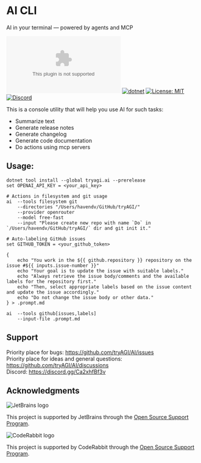 # AI CLI
AI in your terminal — powered by agents and MCP

[![Nuget package](https://img.shields.io/nuget/vpre/tryAGI.AI)](https://www.nuget.org/packages/tryAGI.AI/)
[![dotnet](https://github.com/tryAGI/AI/actions/workflows/dotnet.yml/badge.svg?branch=main)](https://github.com/tryAGI/AI/actions/workflows/dotnet.yml)
[![License: MIT](https://img.shields.io/github/license/tryAGI/AI)](https://github.com/tryAGI/AI/blob/main/LICENSE)
[![Discord](https://img.shields.io/discord/1115206893015662663?label=Discord&logo=discord&logoColor=white&color=d82679)](https://discord.gg/Ca2xhfBf3v)

This is a console utility that will help you use AI for such tasks:
- Summarize text
- Generate release notes
- Generate changelog
- Generate code documentation
- Do actions using mcp servers

## Usage:
```
dotnet tool install --global tryagi.ai --prerelease
set OPENAI_API_KEY = <your_api_key>

# Actions in filesystem and git usage
ai  --tools filesystem git
    --directories "/Users/havendv/GitHub/tryAGI/"
    --provider openrouter
    --model free-fast
    --input "Please create new repo with name `Do` in `/Users/havendv/GitHub/tryAGI/` dir and git init it."

# Auto-labeling GitHub issues
set GITHUB_TOKEN = <your_github_token>

{
    echo "You work in the ${{ github.repository }} repository on the issue #${{ inputs.issue-number }}"
    echo "Your goal is to update the issue with suitable labels."
    echo "Always retrieve the issue body/comments and the available labels for the repository first."
    echo "Then, select appropriate labels based on the issue content and update the issue accordingly."
    echo "Do not change the issue body or other data."
} > .prompt.md

ai  --tools github[issues,labels]
    --input-file .prompt.md
```

## Support

Priority place for bugs: https://github.com/tryAGI/AI/issues  
Priority place for ideas and general questions: https://github.com/tryAGI/AI/discussions  
Discord: https://discord.gg/Ca2xhfBf3v  

## Acknowledgments

![JetBrains logo](https://resources.jetbrains.com/storage/products/company/brand/logos/jetbrains.png)

This project is supported by JetBrains through the [Open Source Support Program](https://jb.gg/OpenSourceSupport).

![CodeRabbit logo](https://opengraph.githubassets.com/1c51002d7d0bbe0c4fd72ff8f2e58192702f73a7037102f77e4dbb98ac00ea8f/marketplace/coderabbitai)

This project is supported by CodeRabbit through the [Open Source Support Program](https://github.com/marketplace/coderabbitai).